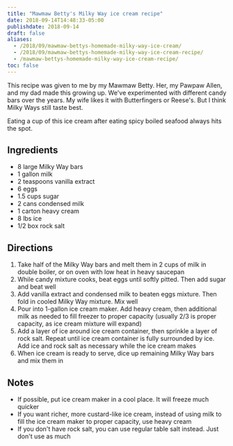 ```yaml
---
title: "Mawmaw Betty's Milky Way ice cream recipe"
date: 2018-09-14T14:48:33-05:00
publishdate: 2018-09-14
draft: false
aliases: 
  - /2018/09/mawmaw-bettys-homemade-milky-way-ice-cream/
  - /2018/09/mawmaw-bettys-homemade-milky-way-ice-cream-recipe/
  - /mawmaw-bettys-homemade-milky-way-ice-cream-recipe/
toc: false
---
```


This recipe was given to me by my Mawmaw Betty. Her, my Pawpaw Allen, and my dad made this growing up. We've experimented with different candy bars over the years. My wife likes it with Butterfingers or Reese's. But I think Milky Ways still taste best. 

Eating a cup of this ice cream after eating spicy boiled seafood always hits the spot. 

## Ingredients 

* 8 large Milky Way bars
* 1 gallon milk
* 2 teaspoons vanilla extract
* 6 eggs
* 1.5 cups sugar
* 2 cans condensed milk
* 1 carton heavy cream 
* 8 lbs ice
* 1/2 box rock salt

## Directions

1. Take half of the Milky Way bars and melt them in 2 cups of milk in double boiler, or on oven with low heat in heavy saucepan
1. While candy mixture cooks, beat eggs until softly pitted. Then add sugar and beat well
1. Add vanilla extract and condensed milk to beaten eggs mixture. Then fold in cooled Milky Way mixture. Mix well
1. Pour into 1-gallon ice cream maker. Add heavy cream, then additional milk as needed to fill freezer to proper capacity (usually 2/3 is proper capacity, as ice cream mixture will expand)
1. Add a layer of ice around ice cream container, then sprinkle a layer of rock salt. Repeat until ice cream container is fully surrounded by ice. Add ice and rock salt as necessary while the ice cream makes
1. When ice cream is ready to serve, dice up remaining Milky Way bars and mix them in

## Notes

* If possible, put ice cream maker in a cool place. It will freeze much quicker
* If you want richer, more custard-like ice cream, instead of using milk to fill the ice cream maker to proper capacity, use heavy cream
* If you don't have rock salt, you can use regular table salt instead. Just don't use as much
